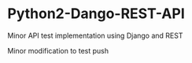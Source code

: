 # Python2-Dango-REST-API
Minor API test implementation using Django and REST

Minor modification to test push
